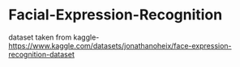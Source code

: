 ﻿# Facial-Expression-Recognition
dataset taken from kaggle- https://www.kaggle.com/datasets/jonathanoheix/face-expression-recognition-dataset
